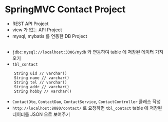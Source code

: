 # SpringMVC Contact Project
* REST API Project
* view 가 없는 API Project
* mysql, mybatis 를 연동한 DB Project

##
* `jdbc:mysql://localhost:3306/mydb` 와 연동하여 table 에 저장된 데이터 가져오기
* `tbl_contact`
```
	String uid // varchar()
	String name // varchar()
	String tel // varchar()
	String addr // varchar()
	String hobby // varchar()
```
* `ContactDto`, `ContactDao`, `ContactService`, `ContactController` 클래스 작성
* `http://localhost:8080/contact/` 로 요청하면 `tbl_contact` table 에 저장된 데이터를 JSON 으로 보여주기
